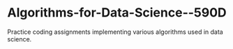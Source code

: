 # Algorithms-for-Data-Science--590D
Practice coding assignments implementing various algorithms used in data science. 
